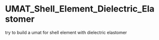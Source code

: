 # UMAT_Shell_Element_Dielectric_Elastomer
try to build a umat for shell element with dielectric elastomer
